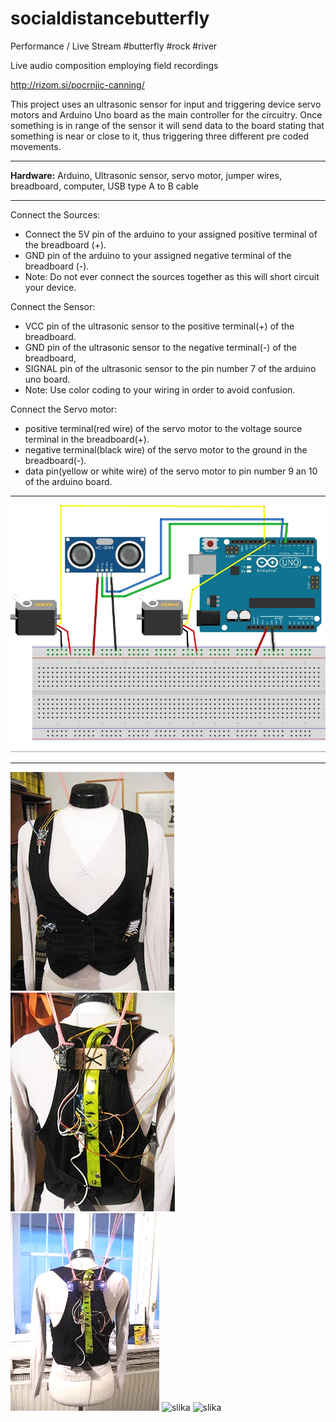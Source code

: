 # socialdistancebutterfly
Performance / Live Stream #butterfly #rock #river

Live audio composition employing field recordings

http://rizom.si/pocrnjic-canning/

This project uses an ultrasonic sensor for input and triggering device servo motors and Arduino Uno board as the main controller for the circuitry. Once something is in range of the sensor it will send data to the board stating that something is near or close to it, thus triggering three different pre coded movements.
***
**Hardware:** Arduino, Ultrasonic sensor, servo motor, jumper wires, breadboard, computer, USB type A to B cable
***
Connect the Sources: 
* Connect the 5V pin of the arduino to your assigned positive terminal of the breadboard (+).
* GND pin of the arduino to your assigned negative terminal of the breadboard (-).
* Note: Do not ever connect the sources together as this will short circuit your device.

Connect the Sensor: 

* VCC pin of the ultrasonic sensor to the positive terminal(+) of the breadboard.
* GND pin of the ultrasonic sensor to the negative terminal(-) of the breadboard,
* SIGNAL  pin of the ultrasonic sensor to the pin number 7 of the arduino uno board.
* Note: Use color coding to your wiring in order to avoid confusion.

Connect the Servo motor: 

* positive terminal(red wire) of the servo motor to the voltage source terminal in the breadboard(+).
* negative terminal(black wire) of the servo motor to the ground in the breadboard(-).
* data pin(yellow or white wire) of the servo motor to pin number 9 an 10 of the arduino board.
***
![slika](https://github.com/monitronica/RTS_0/blob/main/Wakawaka_bb.jpg)
***
![slika](https://github.com/monitronica/socialdistancebutterfly/blob/main/front.jpg)
![slika](https://github.com/monitronica/socialdistancebutterfly/blob/main/back.jpg)
![slika](https://github.com/monitronica/socialdistancebutterfly/blob/main/move1.gif)
![slika]()
![slika]()
